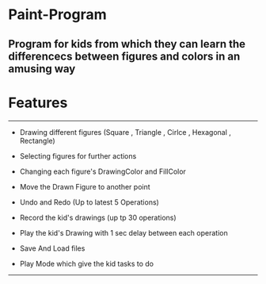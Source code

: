 # Paint-Program

## Program for kids from which they can learn the differencecs between figures and colors in an amusing way


# Features 

***

* Drawing  different figures (Square , Triangle , Cirlce , Hexagonal , Rectangle)

* Selecting figures for further actions
* Changing each figure's DrawingColor and FillColor 
* Move the Drawn Figure to another point
* Undo and Redo (Up to  latest 5 Operations)
* Record the kid's drawings (up tp 30 operations)
* Play the kid's Drawing with 1 sec delay between each operation
* Save And Load files
* Play Mode which give the kid tasks to do 

***
